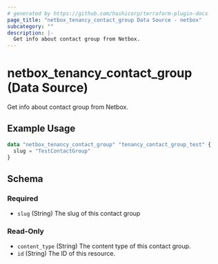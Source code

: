 ```yaml
---
# generated by https://github.com/hashicorp/terraform-plugin-docs
page_title: "netbox_tenancy_contact_group Data Source - netbox"
subcategory: ""
description: |-
  Get info about contact group from Netbox.
---
```


# netbox_tenancy_contact_group (Data Source)

Get info about contact group from Netbox.

## Example Usage

```terraform
data "netbox_tenancy_contact_group" "tenancy_contact_group_test" {
  slug = "TestContactGroup"
}
```

<!-- schema generated by tfplugindocs -->
## Schema

### Required

- `slug` (String) The slug of this contact group

### Read-Only

- `content_type` (String) The content type of this contact group.
- `id` (String) The ID of this resource.
